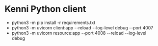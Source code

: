 # Kenni Python client

- python3 -m pip install -r requirements.txt
- python3 -m uvicorn client:app --reload --log-level debug --port 4007
- python3 -m uvicorn resource:app --port 4008 --reload --log-level debug
